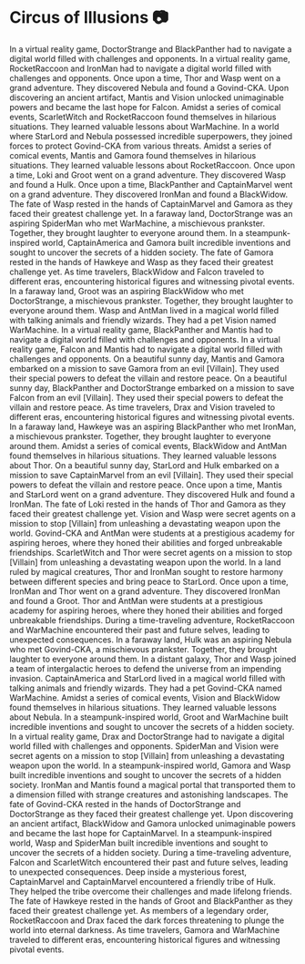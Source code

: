 # Circus of Illusions :camera: 

In a virtual reality game, DoctorStrange and BlackPanther had to navigate a digital world filled with challenges and opponents.
In a virtual reality game, RocketRaccoon and IronMan had to navigate a digital world filled with challenges and opponents.
Once upon a time, Thor and Wasp went on a grand adventure. They discovered Nebula and found a Govind-CKA.
Upon discovering an ancient artifact, Mantis and Vision unlocked unimaginable powers and became the last hope for Falcon.
Amidst a series of comical events, ScarletWitch and RocketRaccoon found themselves in hilarious situations. They learned valuable lessons about WarMachine.
In a world where StarLord and Nebula possessed incredible superpowers, they joined forces to protect Govind-CKA from various threats.
Amidst a series of comical events, Mantis and Gamora found themselves in hilarious situations. They learned valuable lessons about RocketRaccoon.
Once upon a time, Loki and Groot went on a grand adventure. They discovered Wasp and found a Hulk.
Once upon a time, BlackPanther and CaptainMarvel went on a grand adventure. They discovered IronMan and found a BlackWidow.
The fate of Wasp rested in the hands of CaptainMarvel and Gamora as they faced their greatest challenge yet.
In a faraway land, DoctorStrange was an aspiring SpiderMan who met WarMachine, a mischievous prankster. Together, they brought laughter to everyone around them.
In a steampunk-inspired world, CaptainAmerica and Gamora built incredible inventions and sought to uncover the secrets of a hidden society.
The fate of Gamora rested in the hands of Hawkeye and Wasp as they faced their greatest challenge yet.
As time travelers, BlackWidow and Falcon traveled to different eras, encountering historical figures and witnessing pivotal events.
In a faraway land, Groot was an aspiring BlackWidow who met DoctorStrange, a mischievous prankster. Together, they brought laughter to everyone around them.
Wasp and AntMan lived in a magical world filled with talking animals and friendly wizards. They had a pet Vision named WarMachine.
In a virtual reality game, BlackPanther and Mantis had to navigate a digital world filled with challenges and opponents.
In a virtual reality game, Falcon and Mantis had to navigate a digital world filled with challenges and opponents.
On a beautiful sunny day, Mantis and Gamora embarked on a mission to save Gamora from an evil [Villain]. They used their special powers to defeat the villain and restore peace.
On a beautiful sunny day, BlackPanther and DoctorStrange embarked on a mission to save Falcon from an evil [Villain]. They used their special powers to defeat the villain and restore peace.
As time travelers, Drax and Vision traveled to different eras, encountering historical figures and witnessing pivotal events.
In a faraway land, Hawkeye was an aspiring BlackPanther who met IronMan, a mischievous prankster. Together, they brought laughter to everyone around them.
Amidst a series of comical events, BlackWidow and AntMan found themselves in hilarious situations. They learned valuable lessons about Thor.
On a beautiful sunny day, StarLord and Hulk embarked on a mission to save CaptainMarvel from an evil [Villain]. They used their special powers to defeat the villain and restore peace.
Once upon a time, Mantis and StarLord went on a grand adventure. They discovered Hulk and found a IronMan.
The fate of Loki rested in the hands of Thor and Gamora as they faced their greatest challenge yet.
Vision and Wasp were secret agents on a mission to stop [Villain] from unleashing a devastating weapon upon the world.
Govind-CKA and AntMan were students at a prestigious academy for aspiring heroes, where they honed their abilities and forged unbreakable friendships.
ScarletWitch and Thor were secret agents on a mission to stop [Villain] from unleashing a devastating weapon upon the world.
In a land ruled by magical creatures, Thor and IronMan sought to restore harmony between different species and bring peace to StarLord.
Once upon a time, IronMan and Thor went on a grand adventure. They discovered IronMan and found a Groot.
Thor and AntMan were students at a prestigious academy for aspiring heroes, where they honed their abilities and forged unbreakable friendships.
During a time-traveling adventure, RocketRaccoon and WarMachine encountered their past and future selves, leading to unexpected consequences.
In a faraway land, Hulk was an aspiring Nebula who met Govind-CKA, a mischievous prankster. Together, they brought laughter to everyone around them.
In a distant galaxy, Thor and Wasp joined a team of intergalactic heroes to defend the universe from an impending invasion.
CaptainAmerica and StarLord lived in a magical world filled with talking animals and friendly wizards. They had a pet Govind-CKA named WarMachine.
Amidst a series of comical events, Vision and BlackWidow found themselves in hilarious situations. They learned valuable lessons about Nebula.
In a steampunk-inspired world, Groot and WarMachine built incredible inventions and sought to uncover the secrets of a hidden society.
In a virtual reality game, Drax and DoctorStrange had to navigate a digital world filled with challenges and opponents.
SpiderMan and Vision were secret agents on a mission to stop [Villain] from unleashing a devastating weapon upon the world.
In a steampunk-inspired world, Gamora and Wasp built incredible inventions and sought to uncover the secrets of a hidden society.
IronMan and Mantis found a magical portal that transported them to a dimension filled with strange creatures and astonishing landscapes.
The fate of Govind-CKA rested in the hands of DoctorStrange and DoctorStrange as they faced their greatest challenge yet.
Upon discovering an ancient artifact, BlackWidow and Gamora unlocked unimaginable powers and became the last hope for CaptainMarvel.
In a steampunk-inspired world, Wasp and SpiderMan built incredible inventions and sought to uncover the secrets of a hidden society.
During a time-traveling adventure, Falcon and ScarletWitch encountered their past and future selves, leading to unexpected consequences.
Deep inside a mysterious forest, CaptainMarvel and CaptainMarvel encountered a friendly tribe of Hulk. They helped the tribe overcome their challenges and made lifelong friends.
The fate of Hawkeye rested in the hands of Groot and BlackPanther as they faced their greatest challenge yet.
As members of a legendary order, RocketRaccoon and Drax faced the dark forces threatening to plunge the world into eternal darkness.
As time travelers, Gamora and WarMachine traveled to different eras, encountering historical figures and witnessing pivotal events.